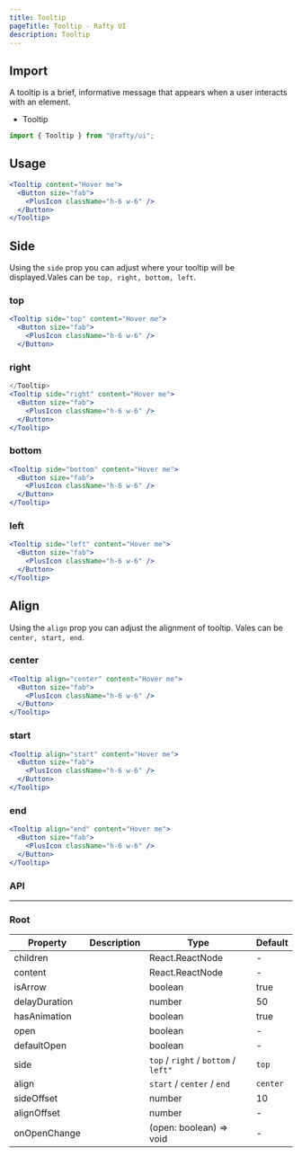 ```yaml
---
title: Tooltip
pageTitle: Tooltip - Rafty UI
description: Tooltip
---
```


## Import

A tooltip is a brief, informative message that appears when a user interacts with an element.

- Tooltip

```jsx
import { Tooltip } from "@rafty/ui";
```

## Usage

```jsx
<Tooltip content="Hover me">
  <Button size="fab">
    <PlusIcon className="h-6 w-6" />
  </Button>
</Tooltip>
```

## Side

Using the `side` prop you can adjust where your tooltip will be displayed.Vales can be `top, right, bottom, left`.

### top

```jsx
<Tooltip side="top" content="Hover me">
  <Button size="fab">
    <PlusIcon className="h-6 w-6" />
  </Button>
```

### right

```jsx
</Tooltip>
<Tooltip side="right" content="Hover me">
  <Button size="fab">
    <PlusIcon className="h-6 w-6" />
  </Button>
</Tooltip>
```

### bottom

```jsx
<Tooltip side="bottom" content="Hover me">
  <Button size="fab">
    <PlusIcon className="h-6 w-6" />
  </Button>
</Tooltip>
```

### left

```jsx
<Tooltip side="left" content="Hover me">
  <Button size="fab">
    <PlusIcon className="h-6 w-6" />
  </Button>
</Tooltip>
```

## Align

Using the `align` prop you can adjust the alignment of tooltip. Vales can be `center, start, end`.

### center

```jsx
<Tooltip align="center" content="Hover me">
  <Button size="fab">
    <PlusIcon className="h-6 w-6" />
  </Button>
</Tooltip>
```

### start

```jsx
<Tooltip align="start" content="Hover me">
  <Button size="fab">
    <PlusIcon className="h-6 w-6" />
  </Button>
</Tooltip>
```

### end

```jsx
<Tooltip align="end" content="Hover me">
  <Button size="fab">
    <PlusIcon className="h-6 w-6" />
  </Button>
</Tooltip>
```

### API

---

### Root

| Property      | Description | Type                                  | Default  |
| ------------- | ----------- | ------------------------------------- | -------- |
| children      |             | React.ReactNode                       | -        |
| content       |             | React.ReactNode                       | -        |
| isArrow       |             | boolean                               | true     |
| delayDuration |             | number                                | 50       |
| hasAnimation  |             | boolean                               | true     |
| open          |             | boolean                               | -        |
| defaultOpen   |             | boolean                               | -        |
| side          |             | `top` / `right` / `bottom` / `left" ` | `top`    |
| align         |             | `start` / `center` / `end`            | `center` |
| sideOffset    |             | number                                | 10       |
| alignOffset   |             | number                                | -        |
| onOpenChange  |             | (open: boolean) => void               | -        |
